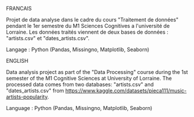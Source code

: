 FRANCAIS 

Projet de data analyse dans le cadre du cours "Traitement de données" pendant le 1er semestre du M1 Sciences Cognitives a l'université de Lorraine. 
Les données traités viennent de deux bases de données : "artists.csv" et "dates_artists.csv".

Langage : Python (Pandas, Missingno, Matplotlib, Seaborn)

ENGLISH

Data analysis project as part of the "Data Processing" course during the 1st semester of the M1 Cognitive Sciences at University of Lorraine. 
The processed data comes from two databases: "artists.csv" and "dates_artists.csv" from https://www.kaggle.com/datasets/pieca111/music-artists-popularity. 

Language : Python (Pandas, Missingno, Matplotlib, Seaborn)
